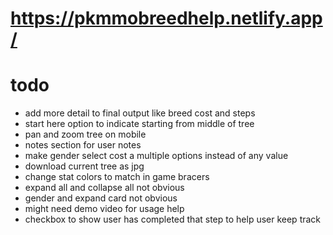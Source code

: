 # https://pkmmobreedhelp.netlify.app/
# todo
* add more detail to final output like breed cost and steps
* start here option to indicate starting from middle of tree
* pan and zoom tree on mobile
* notes section for user notes
* make gender select cost a multiple options instead of any value
* download current tree as jpg
* change stat colors to match in game bracers
* expand all and collapse all not obvious
* gender and expand card not obvious
* might need demo video for usage help
* checkbox to show user has completed that step to help user keep track
